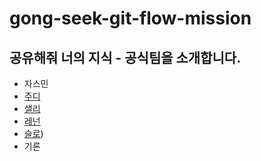 # gong-seek-git-flow-mission

## 공유해줘 너의 지식 - 공식팀을 소개합니다.

- 자스민
- [주디](./judy/README.md)
- [샐리](/%EC%83%90%EB%A6%AC.md)
- [레넌](./rennon.md)
- [슬로](./slow.md))
- 기론



